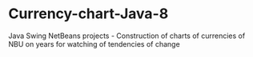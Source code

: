 # Currency-chart-Java-8
Java Swing NetBeans projects - Construction of charts of currencies of NBU on years for watching of tendencies of change
